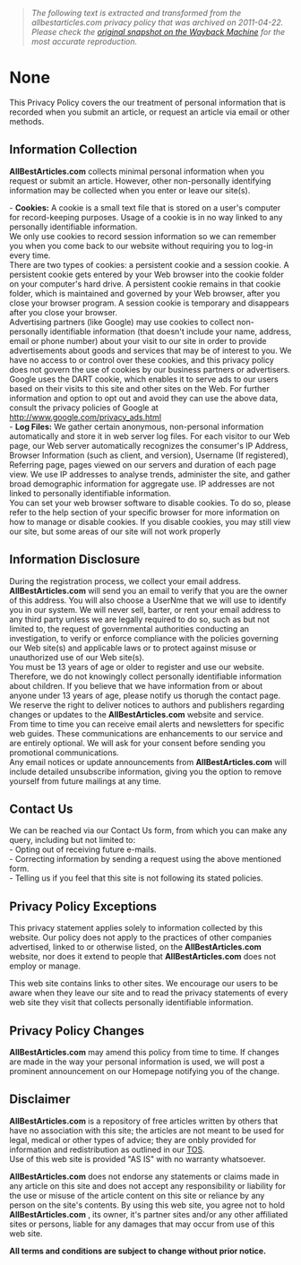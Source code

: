 > *The following text is extracted and transformed from the allbestarticles.com privacy policy that was archived on 2011-04-22. Please check the [original snapshot on the Wayback Machine](https://web.archive.org/web/20110422191146id_/http%3A//www.allbestarticles.com/Privacy) for the most accurate reproduction.*

# None

This Privacy Policy covers the our treatment of personal information that is recorded when you submit an article, or request an article via email or other methods.

  


## Information Collection

**AllBestArticles.com** collects minimal personal information when you request or submit an article. However, other non-personally identifying information may be collected when you enter or leave our site(s).

\- **Cookies:** A cookie is a small text file that is stored on a user's computer for record-keeping purposes. Usage of a cookie is in no way linked to any personally identifiable information.  
We only use cookies to record session information so we can remember you when you come back to our website without requiring you to log-in every time.  
There are two types of cookies: a persistent cookie and a session cookie. A persistent cookie gets entered by your Web browser into the cookie folder on your computer's hard drive. A persistent cookie remains in that cookie folder, which is maintained and governed by your Web browser, after you close your browser program. A session cookie is temporary and disappears after you close your browser.   
Advertising partners (like Google) may use cookies to collect non-personally identifiable information (that doesn't include your name, address, email or phone number) about your visit to our site in order to provide advertisements about goods and services that may be of interest to you. We have no access to or control over these cookies, and this privacy policy does not govern the use of cookies by our business partners or advertisers.   
Google uses the DART cookie, which enables it to serve ads to our users based on their visits to this site and other sites on the Web. For further information and option to opt out and avoid they can use the above data, consult the privacy policies of Google at http://www.google.com/privacy_ads.html   
\- **Log Files:** We gather certain anonymous, non-personal information automatically and store it in web server log files. For each visitor to our Web page, our Web server automatically recognizes the consumer's IP Address, Browser Information (such as client, and version), Username (If registered), Referring page, pages viewed on our servers and duration of each page view. We use IP addresses to analyse trends, administer the site, and gather broad demographic information for aggregate use. IP addresses are not linked to personally identifiable information.   
You can set your web browser software to disable cookies. To do so, please refer to the help section of your specific browser for more information on how to manage or disable cookies. If you disable cookies, you may still view our site, but some areas of our site will not work properly 

## Information Disclosure

During the registration process, we collect your email address. **AllBestArticles.com** will send you an email to verify that you are the owner of this address. You will also choose a UserNme that we will use to identify you in our system. We will never sell, barter, or rent your email address to any third party unless we are legally required to do so, such as but not limited to, the request of governmental authorities conducting an investigation, to verify or enforce compliance with the policies governing our Web site(s) and applicable laws or to protect against misuse or unauthorized use of our Web site(s).  
You must be 13 years of age or older to register and use our website. Therefore, we do not knowingly collect personally identifiable information about children. If you believe that we have information from or about anyone under 13 years of age, please notify us thorugh the contact page.  
We reserve the right to deliver notices to authors and publishers regarding changes or updates to the **AllBestArticles.com** website and service.   
From time to time you can receive email alerts and newsletters for specific web guides. These communications are enhancements to our service and are entirely optional. We will ask for your consent before sending you promotional communications.  
Any email notices or update announcements from **AllBestArticles.com** will include detailed unsubscribe information, giving you the option to remove yourself from future mailings at any time.  


## Contact Us

We can be reached via our Contact Us form, from which you can make any query, including but not limited to:  
\- Opting out of receiving future e-mails.  
\- Correcting information by sending a request using the above mentioned form.  
\- Telling us if you feel that this site is not following its stated policies.  


## Privacy Policy Exceptions

This privacy statement applies solely to information collected by this website. Our policy does not apply to the practices of other companies advertised, linked to or otherwise listed, on the **AllBestArticles.com** website, nor does it extend to people that **AllBestArticles.com** does not employ or manage.

This web site contains links to other sites. We encourage our users to be aware when they leave our site and to read the privacy statements of every web site they visit that collects personally identifiable information.

## Privacy Policy Changes

**AllBestArticles.com** may amend this policy from time to time. If changes are made in the way your personal information is used, we will post a prominent announcement on our Homepage notifying you of the change.

  


## Disclaimer

**AllBestArticles.com** is a repository of free articles written by others that have no association with this site; the articles are not meant to be used for legal, medical or other types of advice; they are onbly provided for information and redistribution as outlined in our [TOS](https://web.archive.org/tos).   
Use of this web site is provided "AS IS" with no warranty whatsoever.

**AllBestArticles.com** does not endorse any statements or claims made in any article on this site and does not accept any responsibility or liability for the use or misuse of the article content on this site or reliance by any person on the site's contents. By using this web site, you agree not to hold **AllBestArticles.com** , its owner, it's partner sites and/or any other affiliated sites or persons, liable for any damages that may occur from use of this web site.

**All terms and conditions are subject to change without prior notice.**
